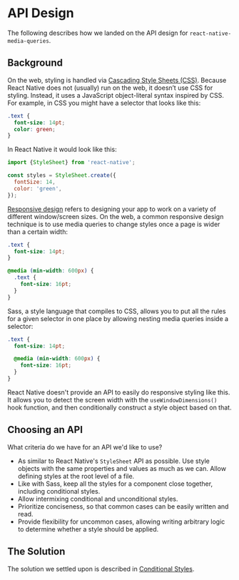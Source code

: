 # API Design

The following describes how we landed on the API design for `react-native-media-queries`.

## Background

On the web, styling is handled via [Cascading Style Sheets (CSS)](https://developer.mozilla.org/en-US/docs/Web/CSS). Because React Native does not (usually) run on the web, it doesn’t use CSS for styling. Instead, it uses a JavaScript object-literal syntax inspired by CSS. For example, in CSS you might have a selector that looks like this:

```css
.text {
  font-size: 14pt;
  color: green;
}
```

In React Native it would look like this:

```js
import {StyleSheet} from 'react-native';

const styles = StyleSheet.create({
  fontSize: 14,
  color: 'green',
});
```

[Responsive design](https://developer.mozilla.org/en-US/docs/Learn/CSS/CSS_layout/Responsive_Design) refers to designing your app to work on a variety of different window/screen sizes. On the web, a common responsive design technique is to use media queries to change styles once a page is wider than a certain width:

```css
.text {
  font-size: 14pt;
}

@media (min-width: 600px) {
  .text {
    font-size: 16pt;
  }
}
```

Sass, a style language that compiles to CSS, allows you to put all the rules for a given selector in one place by allowing nesting media queries inside a selector:

```scss
.text {
  font-size: 14pt;

  @media (min-width: 600px) {
    font-size: 16pt;
  }
}
```

React Native doesn't provide an API to easily do responsive styling like this. It allows you to detect the screen width with the `useWindowDimensions()` hook function, and then conditionally construct a style object based on that.

## Choosing an API

What criteria do we have for an API we'd like to use?

- As similar to React Native's `StyleSheet` API as possible. Use style objects with the same properties and values as much as we can. Allow defining styles at the root level of a file.
- Like with Sass, keep all the styles for a component close together, including conditional styles.
- Allow intermixing conditional and unconditional styles.
- Prioritize conciseness, so that common cases can be easily written and read.
- Provide flexibility for uncommon cases, allowing writing arbitrary logic to determine whether a style should be applied.

## The Solution

The solution we settled upon is described in [Conditional Styles](./conditional-styles.md).
